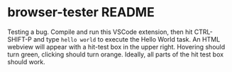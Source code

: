 # browser-tester README

Testing a bug.  Compile and run this VSCode extension, then hit CTRL-SHIFT-P and type `hello world` to execute the Hello World task.  An HTML webview will appear with a hit-test box in the upper right.  Hovering should turn green, clicking should turn orange.  Ideally, all parts of the hit test box should work.
